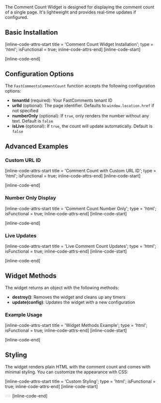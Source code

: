 The Comment Count Widget is designed for displaying the comment count of a single page. It's lightweight and provides real-time updates if configured.

## Basic Installation

[inline-code-attrs-start title = 'Comment Count Widget Installation'; type = 'html'; isFunctional = true; inline-code-attrs-end]
[inline-code-start]
<script src="https://cdn.fastcomments.com/js/embed-comment-count.min.js"></script>
<div id="comment-count"></div>
<script>
    window.FastCommentsCommentCount(document.getElementById('comment-count'), {
        tenantId: 'demo'
    });
</script>
[inline-code-end]

## Configuration Options

The `FastCommentsCommentCount` function accepts the following configuration options:

- **tenantId** (required): Your FastComments tenant ID
- **urlId** (optional): The page identifier. Defaults to `window.location.href` if not specified
- **numberOnly** (optional): If `true`, only renders the number without any text. Default is `false`
- **isLive** (optional): If `true`, the count will update automatically. Default is `false`

## Advanced Examples

### Custom URL ID

[inline-code-attrs-start title = 'Comment Count with Custom URL ID'; type = 'html'; isFunctional = true; inline-code-attrs-end]
[inline-code-start]
<script src="https://cdn.fastcomments.com/js/embed-comment-count.min.js"></script>
<div id="comment-count-custom"></div>
<script>
    window.FastCommentsCommentCount(document.getElementById('comment-count-custom'), {
        tenantId: 'demo',
        urlId: 'my-custom-page-id'
    });
</script>
[inline-code-end]

### Number Only Display

[inline-code-attrs-start title = 'Comment Count Number Only'; type = 'html'; isFunctional = true; inline-code-attrs-end]
[inline-code-start]
<script src="https://cdn.fastcomments.com/js/embed-comment-count.min.js"></script>
<div id="comment-count-number"></div>
<script>
    window.FastCommentsCommentCount(document.getElementById('comment-count-number'), {
        tenantId: 'demo',
        numberOnly: true
    });
</script>
[inline-code-end]

### Live Updates

[inline-code-attrs-start title = 'Live Comment Count Updates'; type = 'html'; isFunctional = true; inline-code-attrs-end]
[inline-code-start]
<script src="https://cdn.fastcomments.com/js/embed-comment-count.min.js"></script>
<div id="comment-count-live"></div>
<script>
    window.FastCommentsCommentCount(document.getElementById('comment-count-live'), {
        tenantId: 'demo',
        isLive: true
    });
</script>
[inline-code-end]

## Widget Methods

The widget returns an object with the following methods:

- **destroy()**: Removes the widget and cleans up any timers
- **update(config)**: Updates the widget with a new configuration

### Example Usage

[inline-code-attrs-start title = 'Widget Methods Example'; type = 'html'; isFunctional = true; inline-code-attrs-end]
[inline-code-start]
<script src="https://cdn.fastcomments.com/js/embed-comment-count.min.js"></script>
<div id="comment-count-methods"></div>
<script>
    const widget = window.FastCommentsCommentCount(document.getElementById('comment-count-methods'), {
        tenantId: 'demo'
    });
    
    // Update the widget to show a different page's count
    setTimeout(() => {
        widget.update({
            tenantId: 'demo',
            urlId: 'different-page-id'
        });
    }, 5000);
    
    // Destroy the widget after 10 seconds
    setTimeout(() => {
        widget.destroy();
    }, 10000);
</script>
[inline-code-end]

## Styling

The widget renders plain HTML with the comment count and comes with minimal styling. You can customize the appearance with CSS:

[inline-code-attrs-start title = 'Custom Styling'; type = 'html'; isFunctional = true; inline-code-attrs-end]
[inline-code-start]
<style>
    .comment-count-styled {
        background: #f0f0f0;
        padding: 5px 10px;
        border-radius: 15px;
        font-size: 14px;
        color: #666;
        display: inline-block;
    }
</style>
<script src="https://cdn.fastcomments.com/js/embed-comment-count.min.js"></script>
<div id="comment-count-styled" class="comment-count-styled"></div>
<script>
    window.FastCommentsCommentCount(document.getElementById('comment-count-styled'), {
        tenantId: 'demo'
    });
</script>
[inline-code-end]